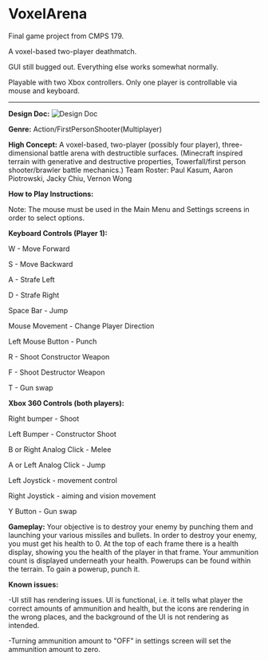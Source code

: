 VoxelArena
==========

Final game project from CMPS 179.

A voxel-based two-player deathmatch.

GUI still bugged out. Everything else works somewhat normally.

Playable with two Xbox controllers. Only one player is controllable via mouse and keyboard.

------------------------------------------------------



<b>Design Doc:</b>
![Design Doc](https://rawgit.com/apiotrow/VoxelArena/master/voxel_arena_design_doc.jpg)



<b>Genre:</b> Action/FirstPersonShooter(Multiplayer)


<b>High Concept:</b> A voxel-based, two-player (possibly four player), three-dimensional battle arena with destructible surfaces. (Minecraft inspired terrain with generative and destructive properties, Towerfall/first person shooter/brawler battle mechanics.)
Team Roster: Paul Kasum, Aaron Piotrowski, Jacky Chiu, Vernon Wong


<b>How to Play Instructions:</b>

Note: The mouse must be used in the Main Menu and Settings screens in order to select options.

<b>Keyboard Controls (Player 1):</b>

W - Move Forward

S - Move Backward

A - Strafe Left

D - Strafe Right

Space Bar - Jump

Mouse Movement - Change Player Direction

Left Mouse Button - Punch

R - Shoot Constructor Weapon

F - Shoot Destructor Weapon

T - Gun swap



<B>Xbox 360 Controls (both players):</b>

Right bumper - Shoot

Left Bumper - Constructor Shoot

B or Right Analog Click - Melee

A or Left Analog Click - Jump

Left Joystick  - movement control

Right Joystick - aiming and vision movement

Y Button - Gun swap



<b>Gameplay:</b>
Your objective is to destroy your enemy by punching them and launching your various missiles and bullets. In order to destroy your enemy, you must get his health to 0. At the top of each frame there is a health display, showing you the health of the player in that frame. Your ammunition count is displayed underneath your health. Powerups can be found within the terrain. To gain a powerup, punch it.


<b>Known issues:</b>

-UI still has rendering issues. UI is functional, i.e. it tells what player the correct amounts of ammunition and health, but the icons are rendering in the wrong places, and the background of the UI is not rendering as intended.

-Turning ammunition amount to "OFF" in settings screen will set the ammunition amount to zero.
